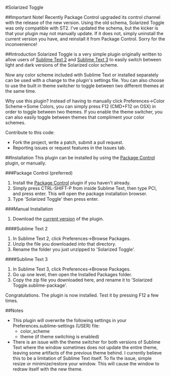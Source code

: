 #Solarized Toggle

##Important Note!
Recently Package Control upgraded its control channel with the release of the new version. Using the old schema, Solarized Toggle was only compatible with ST2. I've updated the schema, but the kicker is that your plugin may not manually update. If it does not, simply uninstall the current version you have, and reinstall it from Package Control. Sorry for the inconvenience!

##Introduction
Solarized Toggle is a very simple plugin originally written to allow users of [Sublime Text 2][st2] and [Sublime Text 3][st3] to easily switch between light and dark versions of the Solarized color scheme.

Now any color scheme included with Sublime Text or installed separately can be used with a change to the plugin's settings file. You can also choose to use the built in theme switcher to toggle between two different themes at the same time.

Why use this plugin? Instead of having to manually click Preferences->Color Scheme->Some Colors, you can simply press F12 (CMD+F12 on OSX) in order to toggle between two themes. If you enable the theme switcher, you can also easily toggle between themes that compliment your color schemes.

Contribute to this code:
* Fork the project, write a patch, submit a pull request.
* Reporting issues or request features in the Issues tab.

##Installation
This plugin can be installed by using the [Package Control][packagecontrol] plugin, or manually.

###Package Control \(preferred\)
1. Install the [Package Control][packagecontrol] plugin if you haven't already.
2. Simply press CTRL-SHIFT-P from inside Sublime Text, then type PCI, and press enter. This will open the package installation browser.
3. Type 'Solarized Toggle' then press enter.

###Manual Installation
1. Download the [current version][currentVersion] of the plugin.

####Sublime Text 2
1. In Sublime Text 2, click Preferences->Browse Packages.
2. Unzip the file you downloaded into that directory.
3. Rename the folder you just unzipped to 'Solarized Toggle'.

####Sublime Text 3
1. In Sublime Text 3, click Preferences->Browse Packages.
2. Go up one level, then open the Installed Packages folder.
3. Copy the zip file you downloaded here, and rename it to 'Solarized Toggle.sublime-package'.


Congratulations. The plugin is now installed. Test it by pressing F12 a few times.

##Notes
* This plugin will overwrite the following settings in your Preferences.sublime-settings (USER) file:
  * color_scheme
  * theme (if theme switching is enabled)
* There is an issue with the theme switcher for both versions of Sublime Text where the window sometimes does not update the entire theme, leaving some artifacts of the previous theme behind. I currently believe this to be a limitation of Sublime Text itself. To fix the issue, simple resize or minimize/restore your window. This will cause the window to redraw itself with the new theme.

[st2]: http://www.sublimetext.com/ "Sublime Text 2"
[st3]: http://www.sublimetext.com/3 "Sublime Text 3"
[packagecontrol]: http://wbond.net/sublime_packages/package_control "Package Control"
[currentVersion]: https://github.com/damccull/sublimetext-SolarizedToggle/archive/1.4.6.zip "Current Version"
